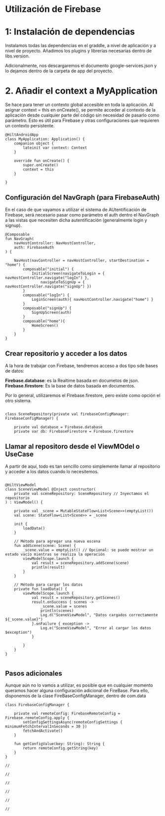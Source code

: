 # Utilización de Firebase


# 1: Instalación de dependencias

Instalamos todas las dependencias en el graddle, a nivel de aplicación y a nivel de proyecto. Añadimos los plugins y librerías  necesarias dentro de libs.version.


Adicionalmente, nos descargaremos el documento google-services.json y lo dejamos dentro de la carpeta de app del proyecto.


# 2. Añadir el context a MyApplication

Se hace para tener un contexto global accesible en toda la aplicación. Al asignar context = this en onCreate(), se permite acceder al contexto de la aplicación desde cualquier parte del código sin necesidad de pasarlo como parámetro. Esto es útil para Firebase y otras configuraciones que requieren un contexto persistente.

```
@HiltAndroidApp
class MyApplication: Application() {
    companion object {
        lateinit var context: Context
    }

    override fun onCreate() {
        super.onCreate()
        context = this
    }

}

```



## Configuración del NavGraph (para FirebaseAuth)

En el caso de que vayamos a utilizar el sistema de AUtentificación de Firebase, será necesario pasar como parámetro el auth dentro el NavGraph a las vistas que necesiten dicha autentificación (generalmente login y signup).


```
@Composable
fun NavGraph(
    navHostController: NavHostController,
    auth: FirebaseAuth
) {

    NavHost(navController = navHostController, startDestination = "home") {
        composable("initial") {
            InitialScreen(navigateToLogin = { navHostController.navigate("logIn") },
                navigateToSignUp = { navHostController.navigate("signUp") })
        }
        composable("logIn") {
            LoginScreen(auth){ navHostController.navigate("home") }
        }
        composable("signUp") {
            SignUpScreen(auth)
        }
        composable("home"){
            HomeScreen()
        }
    }
}
```




## Crear repositorio y acceder a los datos

A la hora de trabajar con Firebase, tendremos acceso a dos tipo sde bases de datos:

**Firebase.database**: es la Realtime basada en documetos de json.
**Firebase.firestore**: Es la base de datos basada en documentos.

Por lo general, utilizaremos el FIrebase.firestore, pero existe como opción el otro sistema.


```

class SceneRepository(private val firebaseConfigManager: FirebaseConfigManager) {

    private val database = Firebase.database
    private var db: FirebaseFirestore = Firebase.firestore

```


## Llamar al repositoro desde el ViewMOdel o UseCase

A partir de aquí, todo es tan sencillo como simplemente llamar al repositorio y acceder a los datos cuando lo necesitemos.


```

@HiltViewModel
class SceneViewModel @Inject constructor(
    private val sceneRepository: SceneRepository // Inyectamos el repositorio
) : ViewModel() {

    private val _scene = MutableStateFlow<List<Scene>>(emptyList())
    val scene: StateFlow<List<Scene>> = _scene

    init {
        loadData()
    }

    // Método para agregar una nueva escena
    fun addScene(scene: Scene) {
        _scene.value = emptyList() // Opcional: se puede mostrar un estado vacío mientras se realiza la operación
        viewModelScope.launch {
            val result = sceneRepository.addScene(scene)
            println(result)
        }
    }

    // Método para cargar los datos
    private fun loadData() {
        viewModelScope.launch {
            val result = sceneRepository.getScenes()
            result.onSuccess { scenes ->
                _scene.value = scenes
                println(scenes)
                Log.d("SceneViewModel", "Datos cargados correctamente ${_scene.value}")
            }.onFailure { exception ->
                Log.e("SceneViewModel", "Error al cargar los datos $exception")
            }

        }
    }
}


```


## Pasos adicionales

Aunque aún no lo vamos a utilizar, es posible que en cualquier momento queramos hacer alguna configuración adicional de FireBase. Para ello, disponemos de la clase FireBaseConfigManager, 
dentro de com.data


```
class FirebaseConfigManager {

    private val remoteConfig: FirebaseRemoteConfig = Firebase.remoteConfig.apply {
        setConfigSettingsAsync(remoteConfigSettings { minimumFetchIntervalInSeconds = 30 })
        fetchAndActivate()
    }

    fun getConfigValue(key: String): String {
        return remoteConfig.getString(key)
    }
}

```




```
// 

```





```
// 

```






```
// 

```






```
// 

```






```
// 

```






```
// 

```

